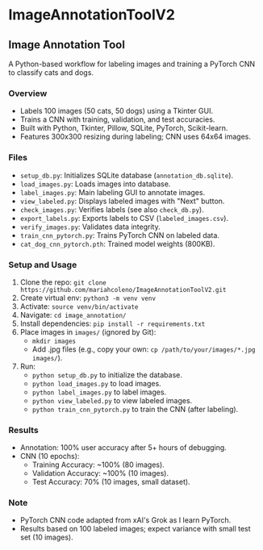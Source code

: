# ImageAnnotationToolV2
## Image Annotation Tool
A Python-based workflow for labeling images and training a PyTorch CNN to classify cats and dogs.

### Overview
- Labels 100 images (50 cats, 50 dogs) using a Tkinter GUI.
- Trains a CNN with training, validation, and test accuracies.
- Built with Python, Tkinter, Pillow, SQLite, PyTorch, Scikit-learn.
- Features 300x300 resizing during labeling; CNN uses 64x64 images.

### Files
- `setup_db.py`: Initializes SQLite database (`annotation_db.sqlite`).
- `load_images.py`: Loads images into database.
- `label_images.py`: Main labeling GUI to annotate images.
- `view_labeled.py`: Displays labeled images with "Next" button.
- `check_images.py`: Verifies labels (see also `check_db.py`).
- `export_labels.py`: Exports labels to CSV (`labeled_images.csv`).
- `verify_images.py`: Validates data integrity.
- `train_cnn_pytorch.py`: Trains PyTorch CNN on labeled data.
- `cat_dog_cnn_pytorch.pth`: Trained model weights (800KB).

### Setup and Usage
1. Clone the repo: `git clone https://github.com/mariahcoleno/ImageAnnotationToolV2.git`
2. Create virtual env: `python3 -m venv venv`
3. Activate: `source venv/bin/activate`
4. Navigate: `cd image_annotation/`
5. Install dependencies: `pip install -r requirements.txt`
6. Place images in `images/` (ignored by Git):
   - `mkdir images`
   - Add .jpg files (e.g., copy your own: `cp /path/to/your/images/*.jpg images/`).
7. Run:
   - `python setup_db.py` to initialize the database.
   - `python load_images.py` to load images.
   - `python label_images.py` to label images.
   - `python view_labeled.py` to view labeled images.
   - `python train_cnn_pytorch.py` to train the CNN (after labeling).

### Results
- Annotation: 100% user accuracy after 5+ hours of debugging.
- CNN (10 epochs):
  - Training Accuracy: ~100% (80 images).
  - Validation Accuracy: ~100% (10 images).
  - Test Accuracy: 70% (10 images, small dataset).

### Note
- PyTorch CNN code adapted from xAI's Grok as I learn PyTorch.
- Results based on 100 labeled images; expect variance with small test set (10 images).
